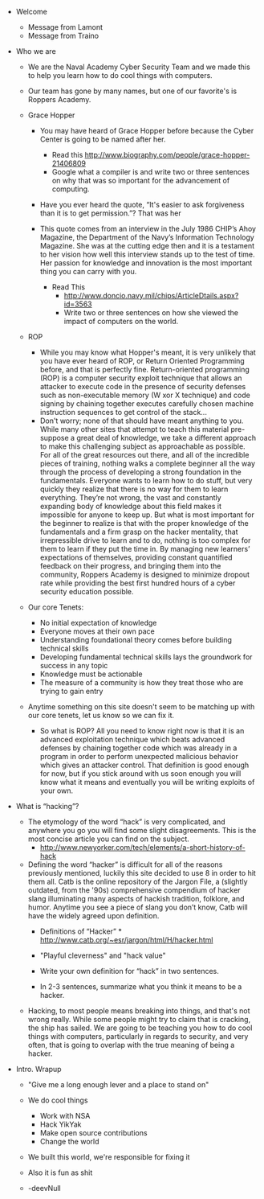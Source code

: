 * Welcome
   * Message from Lamont
   * Message from Traino

* Who we are
   * We are the Naval Academy Cyber Security Team and we made this to help you learn how to do cool things with computers. 
   * Our team has gone by many names, but one of our favorite's is Roppers Academy.
   
   * Grace Hopper
      * You may have heard of Grace Hopper before because the Cyber Center is going to be named after her. 
         * Read this http://www.biography.com/people/grace-hopper-21406809
         * Google what a compiler is and write two or three sentences on why that was so important for the advancement of computing.
    
      * Have you ever heard the quote, “It's easier to ask forgiveness than it is to get permission.”? That was her
      * This quote comes from an interview in the July 1986 CHIP’s Ahoy Magazine, the Department of the Navy’s Information Technology Magazine. She was at the cutting edge then and it is a testament to her vision how well this interview stands up to the test of time. Her passion for knowledge and innovation is the most important thing you can carry with you.
         * Read This
            * http://www.doncio.navy.mil/chips/ArticleDtails.aspx?id=3563
            * Write two or three sentences on how she viewed the impact of computers on the world.
	    
   * ROP
      * While you may know what Hopper's meant, it is very unlikely that you have ever heard of ROP, or Return Oriented Programming before, and that is perfectly fine. Return-oriented programming (ROP) is a computer security exploit technique that allows an attacker to execute code in the presence of security defenses such as non-executable memory (W xor X technique) and code signing by chaining together executes carefully chosen machine instruction sequences to get control of the stack...
      * Don't worry; none of that should have meant anything to you. While many other sites that attempt to teach this material pre-suppose a great deal of knowledge, we take a different approach to make this challenging subject as approachable as possible. For all of the great resources out there, and all of the incredible pieces of training, nothing walks a complete beginner all the way through the process of developing a strong foundation in the fundamentals. Everyone wants to learn how to do stuff, but very quickly they realize that there is no way for them to learn everything. They’re not wrong, the vast and constantly expanding body of knowledge about this field makes it impossible for anyone to keep up. But what is most important for the beginner to realize is that with the proper knowledge of the fundamentals and a firm grasp on the hacker mentality, that irrepressible drive to learn and to do, nothing is too complex for them to learn if they put the time in. By managing new learners’ expectations of themselves, providing constant quantified feedback on their progress, and bringing them into the community, Roppers Academy is designed to minimize dropout rate while providing the best first hundred hours of a cyber security education possible.
   
    * Our core Tenets: 
	    * No initial expectation of knowledge
	    * Everyone moves at their own pace
	    * Understanding foundational theory comes before building technical skills
	    * Developing fundamental technical skills lays the groundwork for success in any topic
	    * Knowledge must be actionable
	    * The measure of a community is how they treat those who are trying to gain entry
   
   * Anytime something on this site doesn't seem to be matching up with our core tenets, let us know so we can fix it.
      * So what is ROP? All you need to know right now is that it is an advanced exploitation technique which beats advanced defenses by chaining together code which was already in a program in order to perform unexpected malicious behavior which gives an attacker control. 
      That definition is good enough for now, but if you stick around with us soon enough you will know what it means and eventually you will be writing exploits of your own.

      
* What is “hacking”?
   * The etymology of the word “hack” is very complicated, and anywhere you go you will find some slight disagreements. This is the most concise article you can find on the subject.
      * http://www.newyorker.com/tech/elements/a-short-history-of-hack
   * Defining the word “hacker” is difficult for all of the reasons previously mentioned, luckily this site decided to use 8 in order to hit them all. Catb is the online repository of the Jargon File, a (slightly outdated, from the '90s) comprehensive compendium of hacker slang illuminating many aspects of hackish tradition, folklore, and humor. Anytime you see a piece of slang you don’t know, Catb will have the widely agreed upon definition.
      * Definitions of “Hacker”
            * http://www.catb.org/~esr/jargon/html/H/hacker.html
      * "Playful cleverness" and "hack value"
   
      * Write your own definition for “hack” in two sentences.
    
       * In 2-3 sentences, summarize what you think it means to be a hacker. 
    * Hacking, to most people means breaking into things, and that's not wrong really. While some people might try to claim that is cracking, the ship has sailed. We are going to be teaching you how to do cool things with computers, particularly in regards to security, and very often, that is going to overlap with the true meaning of being a hacker. 	    

* Intro. Wrapup
   * "Give me a long enough lever and a place to stand on"
   * We do cool things
      * Work with NSA
      * Hack YikYak
      * Make open source contributions
      * Change the world
   * We built this world, we're responsible for fixing it
   
   * Also it is fun as shit
   * -deevNull

     

